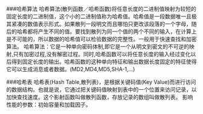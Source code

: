 ###哈希算法
哈希算法(散列函数／哈希函数)将任意长度的二进制值映射为较短的固定长度的二进制值，这个小的二进制值称为哈希值。哈希值是一段数据唯一且极其紧凑的数值表示形式。如果散列一段明文而且哪怕只更改该段落的一个字母，随后的哈希都将产生不同的值。要找到散列为同一个值的两个不同的输入，在计算上是不可能的，所以数据的哈希值可以检验数据的完整性。一般用于快速查找和加密算法。
哈希算法：它是一种单向密码体制,即它是一个从明文到密文的不可逆的映射,只有加密过程,没有解密过程。同时,哈希函数可以将任意长度的输入经过变化以后得到固定长度的输出。哈希函数的这种单向特征和输出数据长度固定的特征使得它可以生成消息或者数据。(MD2,MD4,MD5,SHA-1,...)


###哈希表
哈希表(Hash Table,散列表)，是根据关键码值(Key Value)而进行访问的数据结构。也就是说，它通过把关键码值映射到表中的一个位置来访问记录，以加快查找速度。这个影射函数叫做散列函数，存放记录的数组叫做散列表。
影响性能的参数：初始容量和加载因子。